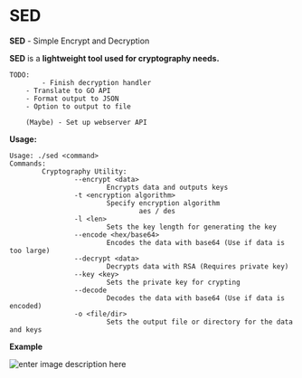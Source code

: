 # SED
**SED** - Simple Encrypt and Decryption

**SED** is a **lightweight tool used for cryptography needs.**

    TODO:
    		- Finish decryption handler
		- Translate to GO API
		- Format output to JSON
		- Option to output to file
		
		(Maybe) - Set up webserver API

**Usage:**

    Usage: ./sed <command>
    Commands:
            Cryptography Utility:
                    --encrypt <data>
                            Encrypts data and outputs keys
                    -t <encryption algorithm>
                            Specify encryption algorithm
                                    aes / des
                    -l <len>
                            Sets the key length for generating the key
                    --encode <hex/base64>
                            Encodes the data with base64 (Use if data is too large)
                    --decrypt <data>
                            Decrypts data with RSA (Requires private key)
                    --key <key>
                            Sets the private key for crypting
                    --decode
                            Decodes the data with base64 (Use if data is encoded)
                    -o <file/dir>
                            Sets the output file or directory for the data and keys

**Example**

![enter image description here](https://cdn.discordapp.com/attachments/762193692827189268/905163711277326406/Screen_Shot_2021-11-02_at_11.37.21_AM.png)
